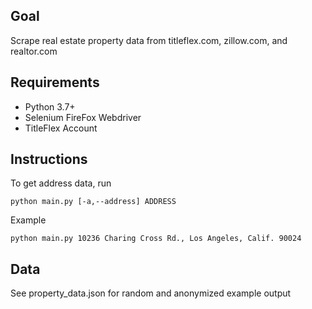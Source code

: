 ## Goal
Scrape real estate property data from 
titleflex.com, zillow.com, and realtor.com

## Requirements
* Python 3.7+
* Selenium FireFox Webdriver
* TitleFlex Account

## Instructions
To get address data, run  
```
python main.py [-a,--address] ADDRESS
```

Example  
```
python main.py 10236 Charing Cross Rd., Los Angeles, Calif. 90024
```

## Data
See property_data.json for random and anonymized example output